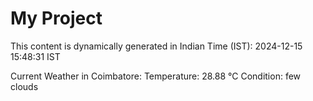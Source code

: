 # My Project

This content is dynamically generated in Indian Time (IST): 2024-12-15 15:48:31 IST


Current Weather in Coimbatore:
Temperature: 28.88 °C
Condition: few clouds
